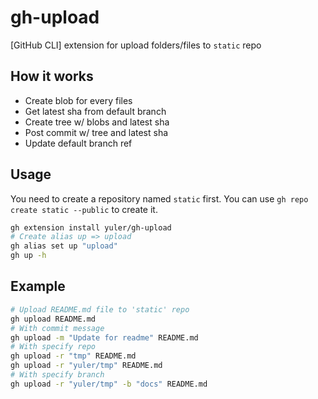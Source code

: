 # gh-upload

[GitHub CLI] extension for upload folders/files to `static` repo

## How it works

- Create blob for every files
- Get latest sha from default branch
- Create tree w/ blobs and latest sha
- Post commit w/ tree and latest sha
- Update default branch ref

## Usage

You need to create a repository named `static` first. You can use `gh repo create static --public` to create it.

```bash
gh extension install yuler/gh-upload
# Create alias up => upload
gh alias set up "upload"
gh up -h
```

## Example

```bash
# Upload README.md file to 'static' repo
gh upload README.md
# With commit message 
gh upload -m "Update for readme" README.md
# With specify repo
gh upload -r "tmp" README.md
gh upload -r "yuler/tmp" README.md
# With specify branch
gh upload -r "yuler/tmp" -b "docs" README.md
```
